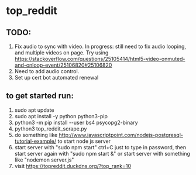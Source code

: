 # top_reddit

## TODO:
1. Fix audio to sync with video. In progress: still need to fix audio looping, and multiple videos on page. Try using https://stackoverflow.com/questions/25105414/html5-video-onmuted-and-onloop-event/25106820#25106820
2. Need to add audio control.
3. Set up cert bot automated renewal

## to get started run:
1. sudo apt update
2. sudo apt install -y python python3-pip
3. python3 -m pip install --user bs4 psycopg2-binary
4. python3 top_reddit_scrape.py
5. do something like http://www.javascriptpoint.com/nodejs-postgresql-tutorial-example/ to start node js server
6. start server with "sudo npm start" ctrl+C just to type in password, then start server again with "sudo npm start &" or start server with something like "nodemon server.js"
7. visit https://topreddit.duckdns.org/?top_rank=10
